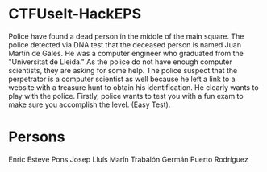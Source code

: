 # CTFUseIt-HackEPS
Police have found a dead person in the middle of the main square. The police detected via DNA test that the deceased person is named Juan Martín de Gales. He was a computer engineer who graduated from the "Universitat de Lleida." As the police do not have enough computer scientists, they are asking for some help. The police suspect that the perpetrator is a computer scientist as well because he left a link to a website with a treasure hunt to obtain his identification. He clearly wants to play with the police. Firstly, police wants to test you with a fun exam to make sure you accomplish the level. (Easy Test).

# Persons
Enric Esteve Pons
Josep Lluís Marín Trabalón
Germán Puerto Rodríguez
